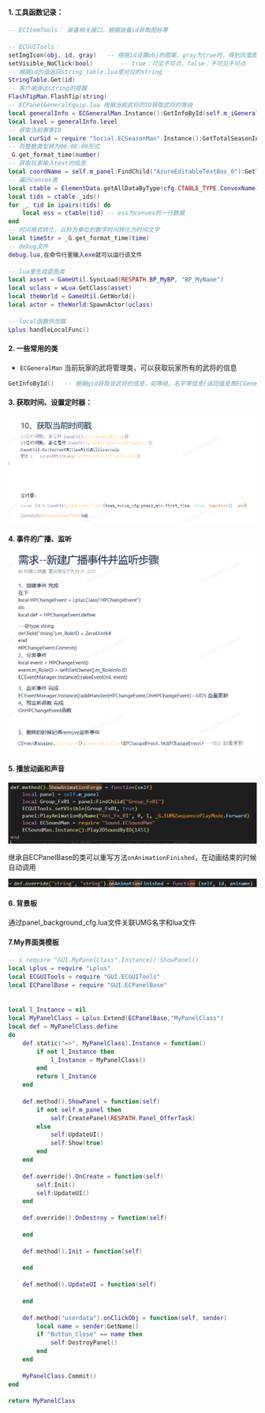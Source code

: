 #### 1. 工具函数记录：

```lua
-- ECItemTools：	装备相关接口，根据装备id获取图标等

-- ECGUITools：
setImgIcon(obj, id, gray)	-- 根据id设置obj的图案，gray为true时，得到灰度图
setVisible_NoClick(bool)		-- true：可见不可点，false：不可见不可点
-- 根据id的值返回string_table.lua里对应的string
StringTable.Get(id)
-- 客户端弹出string的提醒
FlashTipMan.FlashTip(string)		
-- ECPanelGeneralEquip.lua 根据当前武将的ID获取武将的等级
local generalInfo = ECGeneralMan.Instance():GetInfoById(self.m_iGeneralId)
local level = generalInfo.level
-- 获取当前赛季ID
local curSid = require "Social.ECSeasonMan".Instance():GetTotalSeasonIndex()
-- 将整数类型转为00:00:00形式
_G.get_format_time(number)
-- 获取玩家输入text的信息
local coordName = self.m_panel:FindChild("AzureEditableTextBox_0"):GetText()
-- 遍历convex表
local ctable = ElementData.getAllDataByType(cfg.CTABLE_TYPE.ConvexName)
local tids = ctable._ids()
for _, tid in ipairs(tids) do
    local ess = ctable[tid] -- ess为convex的一行数据
end
-- 时间格式转化，以秒为单位的数字时间转化为时间文字
local timeStr = _G.get_format_time(time)
-- debug文件
debug.lua,在命令行里输入exe就可以运行该文件

-- lua里生成蓝图类
local asset = GameUtil.SyncLoad(RESPATH.BP_MyBP, "BP_MyName")
local uclass = wLua.GetClass(asset)
local theWorld = GameUtil.GetWorld()
local actor = theWorld:SpawnActor(uclass)

-- local函数热加载
Lplus.handleLocalFunc()
```

#### 2. 一些常用的类

- `ECGeneralMan` 当前玩家的武将管理类，可以获取玩家所有的武将的信息

```lua
GetInfoById()	-- 根据gid获取该武将的信息，如等级、名字等信息(返回值是表ECGeneralCardData)
```

#### 3. 获取时间、设置定时器：

![image-20220908110643293](..\Resource\image-20220908110643293.png)

#### 4. 事件的广播、监听

![image-20220908111323342](..\Resource\image-20220908111323342.png)

#### 5. 播放动画和声音

![image-20221009165948771](..\Resource\image-20221009165948771.png)

继承自ECPanelBase的类可以重写方法`onAnimationFinished`，在动画结束的时候自动调用

![image-20221009171154858](..\Resource\image-20221009171154858.png)

#### 6. 背景板

通过panel_background_cfg.lua文件关联UMG名字和lua文件

#### 7.My界面类模板

```lua
-- s require "GUI.MyPanelClass".Instance():ShowPanel()
local Lplus = require "Lplus"
local ECGUITools = require "GUI.ECGUITools"
local ECPanelBase = require "GUI.ECPanelBase"


local l_Instance = nil
local MyPanelClass = Lplus.Extend(ECPanelBase,"MyPanelClass")
local def = MyPanelClass.define
do
    def.static("=>", MyPanelClass).Instance = function()
        if not l_Instance then
            l_Instance = MyPanelClass()
        end
        return l_Instance
    end

    def.method().ShowPanel = function(self)
        if not self.m_panel then
            self:CreatePanel(RESPATH.Panel_OfferTask)
        else
            self:UpdateUI()
            self:Show(true)
        end
    end

    def.override().OnCreate = function(self)
        self:Init()
        self:UpdateUI()
    end

    def.override().OnDestroy = function(self)

    end

    def.method().Init = function(self)

    end

    def.method().UpdateUI = function(self)

    end

    def.method("userdata").onClickObj = function(self, sender)
        local name = sender:GetName()
        if "Button_Close" == name then
            self:DestroyPanel()
        end
    end

	MyPanelClass.Commit()
end

return MyPanelClass

```

